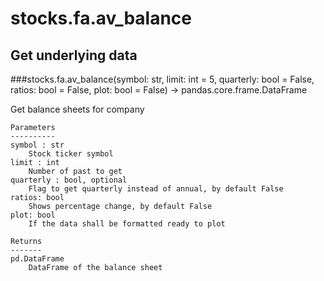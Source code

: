 # stocks.fa.av_balance

## Get underlying data 
###stocks.fa.av_balance(symbol: str, limit: int = 5, quarterly: bool = False, ratios: bool = False, plot: bool = False) -> pandas.core.frame.DataFrame

Get balance sheets for company

    Parameters
    ----------
    symbol : str
        Stock ticker symbol
    limit : int
        Number of past to get
    quarterly : bool, optional
        Flag to get quarterly instead of annual, by default False
    ratios: bool
        Shows percentage change, by default False
    plot: bool
        If the data shall be formatted ready to plot

    Returns
    -------
    pd.DataFrame
        DataFrame of the balance sheet
